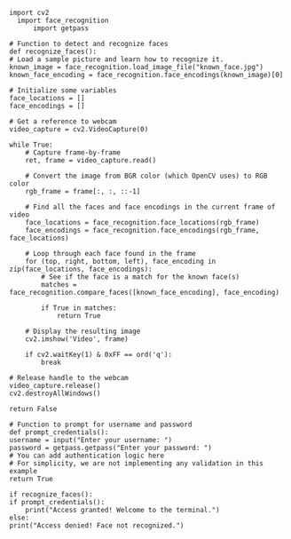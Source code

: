     import cv2
      import face_recognition
          import getpass

    # Function to detect and recognize faces
    def recognize_faces():
    # Load a sample picture and learn how to recognize it.
    known_image = face_recognition.load_image_file("known_face.jpg")
    known_face_encoding = face_recognition.face_encodings(known_image)[0]

    # Initialize some variables
    face_locations = []
    face_encodings = []

    # Get a reference to webcam
    video_capture = cv2.VideoCapture(0)

    while True:
        # Capture frame-by-frame
        ret, frame = video_capture.read()

        # Convert the image from BGR color (which OpenCV uses) to RGB color
        rgb_frame = frame[:, :, ::-1]

        # Find all the faces and face encodings in the current frame of video
        face_locations = face_recognition.face_locations(rgb_frame)
        face_encodings = face_recognition.face_encodings(rgb_frame, face_locations)

        # Loop through each face found in the frame
        for (top, right, bottom, left), face_encoding in zip(face_locations, face_encodings):
            # See if the face is a match for the known face(s)
            matches = face_recognition.compare_faces([known_face_encoding], face_encoding)

            if True in matches:
                return True

        # Display the resulting image
        cv2.imshow('Video', frame)

        if cv2.waitKey(1) & 0xFF == ord('q'):
            break

    # Release handle to the webcam
    video_capture.release()
    cv2.destroyAllWindows()

    return False 

    # Function to prompt for username and password
    def prompt_credentials():
    username = input("Enter your username: ")
    password = getpass.getpass("Enter your password: ")
    # You can add authentication logic here
    # For simplicity, we are not implementing any validation in this example
    return True

    if recognize_faces():
    if prompt_credentials():
        print("Access granted! Welcome to the terminal.")
    else:
    print("Access denied! Face not recognized.")

